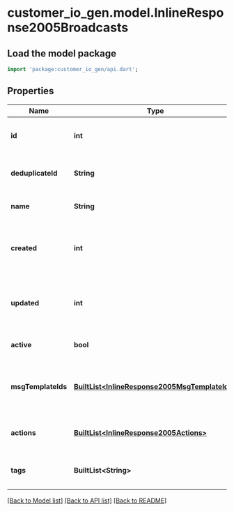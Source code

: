 # customer_io_gen.model.InlineResponse2005Broadcasts

## Load the model package
```dart
import 'package:customer_io_gen/api.dart';
```

## Properties
Name | Type | Description | Notes
------------ | ------------- | ------------- | -------------
**id** | **int** | The identifier for a broadcast. | [optional] 
**deduplicateId** | **String** | A completely unique CIO identifier. | [optional] 
**name** | **String** | The name of the broadcast. | [optional] 
**created** | **int** | The date time when the referenced ID was created. | [optional] 
**updated** | **int** | The date time when the referenced ID was last updated. | [optional] 
**active** | **bool** | If true, the broadcast is active. | [optional] 
**msgTemplateIds** | [**BuiltList&lt;InlineResponse2005MsgTemplateIds&gt;**](InlineResponse2005MsgTemplateIds.md) | Indicates the message template(s) used in this broadcast. | [optional] 
**actions** | [**BuiltList&lt;InlineResponse2005Actions&gt;**](InlineResponse2005Actions.md) | A list of actions used by the broadcast. | [optional] 
**tags** | **BuiltList&lt;String&gt;** | An array of tags you set on this broadcast. | [optional] 

[[Back to Model list]](../README.md#documentation-for-models) [[Back to API list]](../README.md#documentation-for-api-endpoints) [[Back to README]](../README.md)


